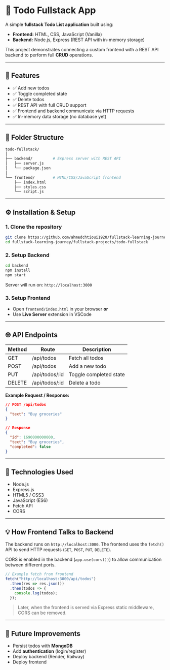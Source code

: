 # 📝 Todo Fullstack App

A simple **fullstack Todo List application** built using:

- **Frontend:** HTML, CSS, JavaScript (Vanilla)  
- **Backend:** Node.js, Express (REST API with in-memory storage)

This project demonstrates connecting a custom frontend with a REST API backend to perform full **CRUD** operations.

---

## 🚀 Features

- ✅ Add new todos  
- ✅ Toggle completed state  
- ✅ Delete todos  
- ✅ REST API with full CRUD support  
- ✅ Frontend and backend communicate via HTTP requests  
- ✅ In-memory data storage (no database yet)

---

## 📁 Folder Structure

```bash
todo-fullstack/
│
├── backend/         # Express server with REST API
│   ├── server.js
│   └── package.json
│
└── frontend/        # HTML/CSS/JavaScript frontend
    ├── index.html
    ├── styles.css
    └── script.js
```

---

## ⚙️ Installation & Setup

### 1. Clone the repository

```bash
git clone https://github.com/ahmedchtioui1920/fullstack-learning-journey.git
cd fullstack-learning-journey/fullstack-projects/todo-fullstack
```

### 2. Setup Backend

```bash
cd backend
npm install
npm start
```

Server will run on: `http://localhost:3000`

### 3. Setup Frontend

- Open `frontend/index.html` in your browser **or**  
- Use **Live Server** extension in VSCode

---

## 🌐 API Endpoints

| Method | Route           | Description             |
|--------|----------------|------------------------|
| GET    | /api/todos     | Fetch all todos         |
| POST   | /api/todos     | Add a new todo          |
| PUT    | /api/todos/:id | Toggle completed state  |
| DELETE | /api/todos/:id | Delete a todo           |

**Example Request / Response:**

```json
// POST /api/todos
{
  "text": "Buy groceries"
}

// Response
{
  "id": 1690000000000,
  "text": "Buy groceries",
  "completed": false
}
```

---

## 🔧 Technologies Used

- Node.js  
- Express.js  
- HTML5 / CSS3  
- JavaScript (ES6)  
- Fetch API  
- CORS

---

## 💡 How Frontend Talks to Backend

The backend runs on `http://localhost:3000`. The frontend uses the `fetch()` API to send HTTP requests (`GET`, `POST`, `PUT`, `DELETE`).  

CORS is enabled in the backend (`app.use(cors())`) to allow communication between different ports.

```js
// Example fetch from frontend
fetch("http://localhost:3000/api/todos")
  .then(res => res.json())
  .then(todos => {
    console.log(todos);
  });
```

> Later, when the frontend is served via Express static middleware, CORS can be removed.

---

## 🔮 Future Improvements

- Persist todos with **MongoDB**  
- Add **authentication** (login/register)  
- Deploy backend (Render, Railway)  
- Deploy frontend
